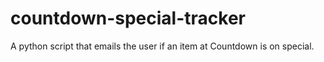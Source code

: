 # countdown-special-tracker
A python script that emails the user if an item at Countdown is on special.
